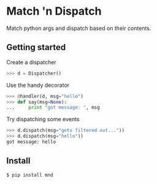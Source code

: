 Match 'n Dispatch
=================

Match python args and dispatch based on their contents.


Getting started
---------------

Create a dispatcher
```python
>>> d = Dispatcher()
```

Use the handy decorator
```python
>>> @handler(d, msg="hello")
>>> def say(msg=None):
...     print "got message: ", msg
```

Try dispatching some events
```python
>>> d.dispatch(msg="gets filtered out..."))
>>> d.dispatch(msg="hello"))
got message: hello
```

Install
-------

```$ pip install mnd```
